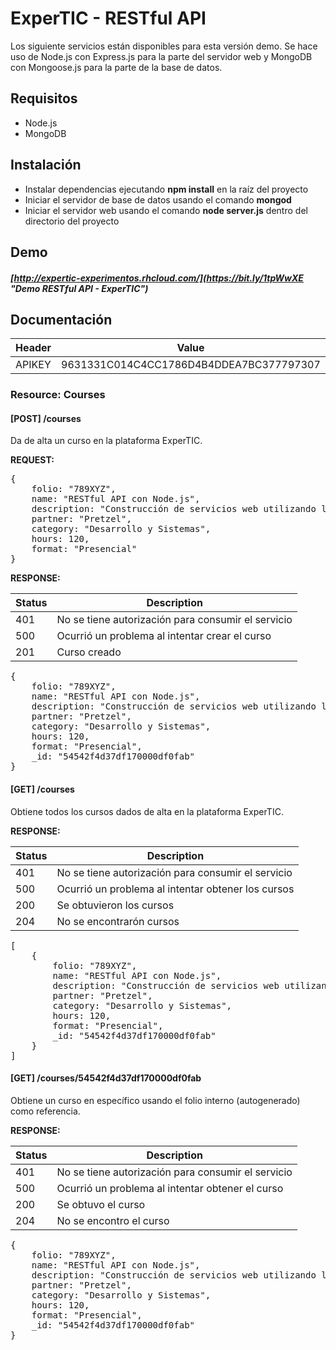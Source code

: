 # ExperTIC - RESTful API

Los siguiente servicios están disponibles para esta versión demo. Se hace uso de Node.js con Express.js para la parte del servidor web y MongoDB con Mongoose.js para la parte de la base de datos.

## Requisitos

- Node.js
- MongoDB

## Instalación

- Instalar dependencias ejecutando **npm install** en la raíz del proyecto
- Iniciar el servidor de base de datos usando el comando **mongod**
- Iniciar el servidor web usando el comando **node server.js** dentro del directorio del proyecto

## Demo

##### [http://expertic-experimentos.rhcloud.com/](https://bit.ly/1tpWwXE "Demo RESTful API - ExperTIC") 

## Documentación

<table>
	<thead>
		<tr>
			<th>Header</th>
			<th>Value</th>
		</tr>
	</thead>
	<tbody>
		<tr>
			<td>APIKEY</td>
			<td>9631331C014C4CC1786D4B4DDEA7BC377797307</td>
		</tr>
	</tbody>
</table>

### Resource: Courses

#### [POST] /courses

Da de alta un curso en la plataforma ExperTIC.

**REQUEST:**

<pre>
{
	folio: "789XYZ",
	name: "RESTful API con Node.js",
	description: "Construcción de servicios web utilizando la arquitectura REST, Node.js, Express.js, MongoDB y Mongoose.js como stack de tecnologías",
	partner: "Pretzel",
	category: "Desarrollo y Sistemas",
	hours: 120,
	format: "Presencial"
}
</pre>

**RESPONSE:**

<table>
	<thead>
		<tr>
			<th>Status</th>
			<th>Description</th>
		</tr>
	</thead>
	<tbody>
		<tr>
			<td>401</td>
			<td>No se tiene autorización para consumir el servicio</td>
		</tr>
		<tr>
			<td>500</td>
			<td>Ocurrió un problema al intentar crear el curso</td>
		</tr>
		<tr>
			<td>201</td>
			<td>Curso creado</td>
		</tr>
	</tbody>
</table>

<pre>
{
	folio: "789XYZ",
	name: "RESTful API con Node.js",
	description: "Construcción de servicios web utilizando la arquitectura REST, Node.js, Express.js, MongoDB y Mongoose.js como stack de tecnologías",
	partner: "Pretzel",
	category: "Desarrollo y Sistemas",
	hours: 120,
	format: "Presencial",
	_id: "54542f4d37df170000df0fab"
}
</pre>

#### [GET] /courses

Obtiene todos los cursos dados de alta en la plataforma ExperTIC.

**RESPONSE:**

<table>
	<thead>
		<tr>
			<th>Status</th>
			<th>Description</th>
		</tr>
	</thead>
	<tbody>
		<tr>
			<td>401</td>
			<td>No se tiene autorización para consumir el servicio</td>
		</tr>
		<tr>
			<td>500</td>
			<td>Ocurrió un problema al intentar obtener los cursos</td>
		</tr>
		<tr>
			<td>200</td>
			<td>Se obtuvieron los cursos</td>
		</tr>
		<tr>
			<td>204</td>
			<td>No se encontrarón cursos</td>
		</tr>
	</tbody>
</table>

<pre>
[
	{
		folio: "789XYZ",
		name: "RESTful API con Node.js",
		description: "Construcción de servicios web utilizando la arquitectura REST, Node.js, Express.js, MongoDB y Mongoose.js como stack de tecnologías",
		partner: "Pretzel",
		category: "Desarrollo y Sistemas",
		hours: 120,
		format: "Presencial",
		_id: "54542f4d37df170000df0fab"
	}
]
</pre>

#### [GET] /courses/54542f4d37df170000df0fab

Obtiene un curso en específico usando el folio interno (autogenerado) como referencia.

**RESPONSE:**

<table>
	<thead>
		<tr>
			<th>Status</th>
			<th>Description</th>
		</tr>
	</thead>
	<tbody>
		<tr>
			<td>401</td>
			<td>No se tiene autorización para consumir el servicio</td>
		</tr>
		<tr>
			<td>500</td>
			<td>Ocurrió un problema al intentar obtener el curso</td>
		</tr>
		<tr>
			<td>200</td>
			<td>Se obtuvo el curso</td>
		</tr>
		<tr>
			<td>204</td>
			<td>No se encontro el curso</td>
		</tr>
	</tbody>
</table>

<pre>
{
	folio: "789XYZ",
	name: "RESTful API con Node.js",
	description: "Construcción de servicios web utilizando la arquitectura REST, Node.js, Express.js, MongoDB y Mongoose.js como stack de tecnologías",
	partner: "Pretzel",
	category: "Desarrollo y Sistemas",
	hours: 120,
	format: "Presencial",
	_id: "54542f4d37df170000df0fab"
}
</pre>